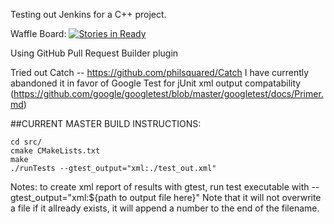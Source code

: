 Testing out Jenkins for a C++ project.

Waffle Board: [![Stories in Ready](https://badge.waffle.io/DevOpTester/cpp.svg?label=ready&title=Ready)](http://waffle.io/DevOpTester/cpp)

Using GitHub Pull Request Builder plugin

Tried out Catch -- 
https://github.com/philsquared/Catch
I have currently abandoned it in favor of Google Test for jUnit xml output compatability (https://github.com/google/googletest/blob/master/googletest/docs/Primer.md)

##CURRENT MASTER BUILD INSTRUCTIONS:
```
cd src/
cmake CMakeLists.txt
make
./runTests --gtest_output="xml:./test_out.xml"

```

Notes: to create xml report of results with gtest, run test executable with --gtest_output="xml:${path to output file
here}" Note that it will not overwrite a file if it allready exists, it will append a number to the end of the filename.
